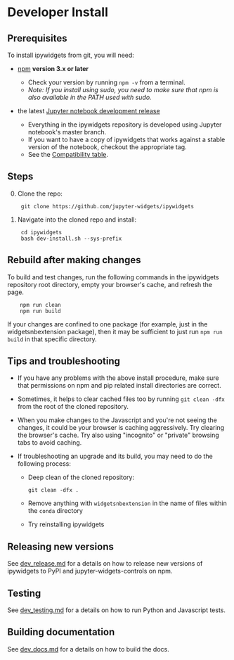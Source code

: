Developer Install
=================

Prerequisites
-------------

To install ipywidgets from git, you will need:

- [npm](https://www.npmjs.com/) **version 3.x or later**
  + Check your version by running `npm -v` from a terminal.
  + *Note: If you install using sudo, you need to make sure that npm is also
    available in the PATH used with sudo.*


- the latest [Jupyter notebook development release](https://github.com/jupyter/notebook)
  + Everything in the ipywidgets repository is developed using Jupyter 
    notebook's master branch. 
  + If you want to have a copy of ipywidgets that works against a stable
    version of the notebook, checkout the appropriate tag.
  + See the
    [Compatibility table](https://github.com/jupyter-widgets/ipywidgets#compatibility).

Steps
-----

0. Clone the repo:

        git clone https://github.com/jupyter-widgets/ipywidgets

1. Navigate into the cloned repo and install:

        cd ipywidgets
        bash dev-install.sh --sys-prefix

Rebuild after making changes
----------------------------

To build and test changes, run the following commands in the ipywidgets repository root directory, empty your browser's cache, and refresh the page.

        npm run clean
        npm run build

If your changes are confined to one package (for example, just in the widgetsnbextension package), then it may be sufficient to just run `npm run build` in that specific directory.

Tips and troubleshooting
------------------------

- If you have any problems with the above install procedure, make sure that
permissions on npm and pip related install directories are correct.

- Sometimes, it helps to clear cached files too by running `git clean -dfx`
  from the root of the cloned repository.

- When you make changes to the Javascript and you're not seeing the changes,
 it could be your browser is caching aggressively. Try clearing the browser's
 cache. Try also using "incognito" or "private" browsing tabs to avoid
 caching.

- If troubleshooting an upgrade and its build, you may need to do the
  following process:
  
    - Deep clean of the cloned repository:
    
      ```
      git clean -dfx .
      ```

    - Remove anything with `widgetsnbextension` in the name of files within
        the `conda` directory

    - Try reinstalling ipywidgets
    
Releasing new versions
----------------------

See [dev_release.md](dev_release.md) for a details on how to release new versions of ipywidgets to PyPI and jupyter-widgets-controls on npm. 

Testing
-------

See [dev_testing.md](dev_testing.md) for a details on how to run Python and Javascript tests. 

Building documentation
----------------------

See [dev_docs.md](dev_docs.md) for a details on how to build the docs. 
